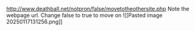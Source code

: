 http://www.deathball.net/notpron/false/movetotheothersite.php
Note the webpage url.
Change false to true to move on
![[Pasted image 20250117131256.png]]